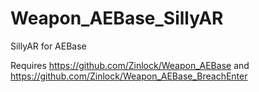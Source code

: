 # Weapon_AEBase_SillyAR
SillyAR for AEBase 

Requires https://github.com/Zinlock/Weapon_AEBase and https://github.com/Zinlock/Weapon_AEBase_BreachEnter
